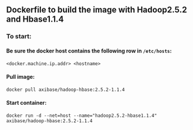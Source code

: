 ## Dockerfile to build the image with Hadoop2.5.2 and Hbase1.1.4

### To start:

#### Be sure the docker host contains the following row in `/etc/hosts`:
```
<docker.machine.ip.addr> <hostname>
```
#### Pull image:
```
docker pull axibase/hadoop-hbase:2.5.2-1.1.4
```
#### Start container:
```
docker run -d --net=host --name="hadoop2.5.2-hbase1.1.4" axibase/hadoop-hbase:2.5.2-1.1.4
```

